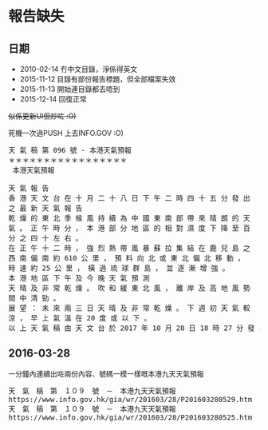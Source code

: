 # 報告缺失

## 日期
- 2010-02-14 冇中文目錄，淨係得英文
- 2015-11-12 目錄有部份報告標題，但全部檔案失效
- 2015-11-13 開始連目錄都去唔到
- 2015-12-14 回復正常

~~似係更新UI但炒咗 :O)~~

死機一次過PUSH 上去INFO.GOV :O)
<pre>
天 氣 稿 第 096 號 - 本港天氣預報
＊＊＊＊＊＊＊＊＊＊＊＊＊＊＊＊＊
 本港天氣預報

天 氣 報 告 
香 港 天 文 台 在 十 月 二 十 八 日 下 午 二 時 四 十 五 分 發 出
之 最 新 天 氣 報 告 
乾 燥 的 東 北 季 候 風 持 續 為 中 國 東 南 部 帶 來 晴 朗 的 天
氣 。 正 午 時 分 ， 本 港 部 分 地 區 的 相 對 濕 度 下 降 至 百
分 之 四 十 左 右 。 
在 正 午 十 二 時 ， 強 烈 熱 帶 風 暴 蘇 拉 集 結 在 鹿 兒 島 之
西 南 偏 南 約 610 公 里 ， 預 料 向 北 或 東 北 偏 北 移 動 ，
時 速 約 25 公 里 ， 橫 過 琉 球 群 島 ， 並 逐 漸 增 強 。 
本 港 地 區 下 午 及 今 晚 天 氣 預 測 
天 晴 及 非 常 乾 燥 。 吹 和 緩 東 北 風 ， 離 岸 及 高 地 風 勢
間 中 清 勁 。 
展 望 ： 未 來 兩 三 日 天 晴 及 非 常 乾 燥 。 下 週 初 天 氣 較
涼 ， 早 上 氣 溫 在 20 度 或 以 下 。
以 上 天 氣 稿 由 天 文 台 於 2017 年 10 月 28 日 18 時 27 分 發 出
</pre>

## 2016-03-28
一分鐘內連續出咗兩份內容、號碼一模一樣嘅本港九天天氣預報
<pre>
天　氣　稿　第　１０９　號　－　本港九天天氣預報
https://www.info.gov.hk/gia/wr/201603/28/P201603280529.htm
天　氣　稿　第　１０９　號　－　本港九天天氣預報
https://www.info.gov.hk/gia/wr/201603/28/P201603280525.htm
</pre>
